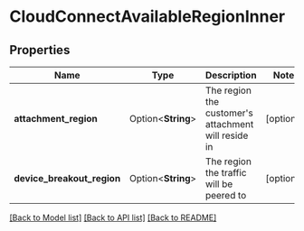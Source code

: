 # CloudConnectAvailableRegionInner

## Properties

Name | Type | Description | Notes
------------ | ------------- | ------------- | -------------
**attachment_region** | Option<**String**> | The region the customer's attachment will reside in | [optional]
**device_breakout_region** | Option<**String**> | The region the traffic will be peered to | [optional]

[[Back to Model list]](../README.md#documentation-for-models) [[Back to API list]](../README.md#documentation-for-api-endpoints) [[Back to README]](../README.md)


